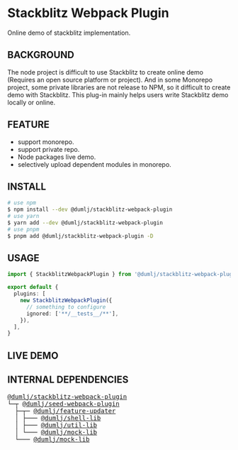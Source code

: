 <!-- This file is dynamically generated. please edit in __readme__ -->

# Stackblitz Webpack Plugin

Online demo of stackblitz implementation.

## BACKGROUND

The node project is difficult to use Stackblitz to create online demo (Requires an open source platform or project). And in some Monorepo project, some private libraries are not release to NPM, so it difficult to create demo with Stackblitz. This plug-in mainly helps users write Stackblitz demo locally or online.

## FEATURE

- support monorepo.
- support private repo.
- Node packages live demo.
- selectively upload dependent modules in monorepo.

## INSTALL

```bash
# use npm
$ npm install --dev @dumlj/stackblitz-webpack-plugin
# use yarn
$ yarn add --dev @dumlj/stackblitz-webpack-plugin
# use pnpm
$ pnpm add @dumlj/stackblitz-webpack-plugin -D
```

## USAGE

```ts
import { StackblitzWebpackPlugin } from '@dumlj/stackblitz-webpack-plugin'

export default {
  plugins: [
    new StackblitzWebpackPlugin({
      // something to configure
      ignored: ['**/__tests__/**'],
    }),
  ],
}
```

## LIVE DEMO

<dumlj-stackblitz height="800px" src="@dumlj-example/stackblitz-webpack-plugin"></dumlj-stackblitz>

## INTERNAL DEPENDENCIES

<pre style="font-family:monospace;"><a href="https://github.com/dumlj/dumlj-build/tree/main/@webpack-plugin/stackblitz-webpack-plugin" target="_blank">@dumlj/stackblitz-webpack-plugin</a>
└─┬ <a href="https://github.com/dumlj/dumlj-build/tree/main/@webpack-plugin/seed-webpack-plugin" target="_blank">@dumlj/seed-webpack-plugin</a>
  ├─┬─ <a href="https://github.com/dumlj/dumlj-build/tree/main/@feature/feature-updater" target="_blank">@dumlj/feature-updater</a>
  │ ├─── <a href="https://github.com/dumlj/dumlj-build/tree/main/@lib/shell-lib" target="_blank">@dumlj/shell-lib</a>
  │ ├─── <a href="https://github.com/dumlj/dumlj-build/tree/main/@lib/util-lib" target="_blank">@dumlj/util-lib</a>
  │ └─── <a href="https://github.com/dumlj/dumlj-build/tree/main/@lib/mock-lib" target="_blank">@dumlj/mock-lib</a>
  └─── <a href="https://github.com/dumlj/dumlj-build/tree/main/@lib/mock-lib" target="_blank">@dumlj/mock-lib</a></pre>
